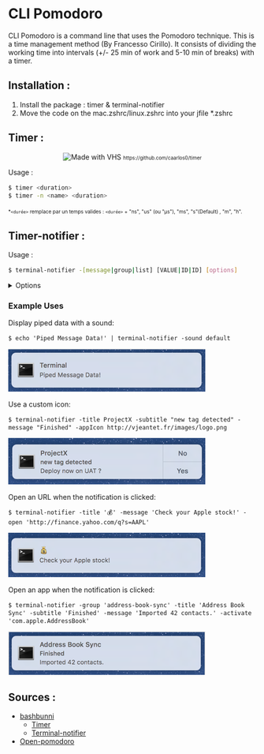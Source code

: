 # CLI Pomodoro

CLI Pomodoro is a command line that uses the Pomodoro technique. This is a time management method (By Francesso Cirillo). It consists of dividing the working time into intervals (+/- 25 min of work and 5-10 min of breaks) with a timer.

## Installation :

1. Install the package : timer & terminal-notifier
2. Move the code on the mac.zshrc/linux.zshrc into your jfile *.zshrc

## Timer :

<p align="center">
	<img src="https://vhs.charm.sh/vhs-1q9uo4hkLStOL4UHZFfQ4W.gif" alt="Made with VHS">
  <font size="1">https://github.com/caarlos0/timer</font>
</p>

Usage :

```sh
$ timer <duration>
$ timer -n <name> <duration>
```
<font size="1">*`<durée>` remplace par un temps valides :  `<durée>` + "ns", "us" (ou "µs"), "ms", "s"(Default) , "m", "h".</font>

## Timer-notifier :

Usage :

```sh
$ terminal-notifier -[message|group|list] [VALUE|ID|ID] [options]
```

<details>
<summary>Options</summary>

At a minimum, you must specify either the `-message` , the `-remove`, or the
`-list` option.

-------------------------------------------------------------------------------

`-message VALUE`  **[required]**

The message body of the notification.

If you pipe data into terminal-notifier, you can omit this option,
and the piped data will become the message body instead.

-------------------------------------------------------------------------------

`-title VALUE`

The title of the notification. This defaults to ‘Terminal’.

-------------------------------------------------------------------------------

`-subtitle VALUE`

The subtitle of the notification.

-------------------------------------------------------------------------------

`-sound NAME`

Play the `NAME` sound when the notification appears.
Sound names are listed in `/System/Library/Sounds`.

Use the special `NAME` “default” for the default notification sound.

-------------------------------------------------------------------------------

`-group ID`

Specifies the notification’s ‘group’. For any ‘group’, only _one_
notification will ever be shown, replacing previously posted notifications.

A notification can be explicitly removed with the `-remove` option (see
below).

Example group IDs:

* The sender’s name (to scope the notifications by tool).
* The sender’s process ID (to scope the notifications by a unique process).
* The current working directory (to scope notifications by project).

-------------------------------------------------------------------------------

`-remove ID`  **[required]**

Remove a previous notification from the `ID` ‘group’, if one exists.

Use the special `ID` “ALL” to remove all messages.

-------------------------------------------------------------------------------

`-list ID` **[required]**

Lists details about the specified ‘group’ `ID`.

Use the special `ID` “ALL” to list details about all currently active messages.

The output of this command is tab-separated, which makes it easy to parse.

-------------------------------------------------------------------------------

`-activate ID`

Activate the application specified by `ID` when the user clicks the
notification.

You can find the bundle identifier (`CFBundleIdentifier`) of an application in its `Info.plist` file
_inside_ the application bundle.

Examples application IDs are:

* `com.apple.Terminal` to activate Terminal.app
* `com.apple.Safari` to activate Safari.app

-------------------------------------------------------------------------------

`-sender ID`

Fakes the sender application of the notification. This uses the specified
application’s icon, and will launch it when the notification is clicked.

Using this option fakes the sender application, so that the notification system
will launch that application when the notification is clicked. Because of this
it is important to note that you cannot combine this with options like
`-execute` and `-activate` which depend on the sender of the notification to be
‘terminal-notifier’ to perform its work.

For information on the `ID`, see the `-activate` option.

-------------------------------------------------------------------------------

`-appIcon PATH`

Specify an image `PATH` to display instead of the application icon.

**WARNING: This option is subject to change, since it relies on a private method.**

-------------------------------------------------------------------------------

`-contentImage PATH`

Specify an image `PATH` to attach inside of the notification.

**WARNING: This option is subject to change since it relies on a private method.**

-------------------------------------------------------------------------------

`-open URL`

Open `URL` when the user clicks the notification. This can be a web or file URL,
or any custom URL scheme.

-------------------------------------------------------------------------------

`-execute COMMAND`

Run the shell command `COMMAND` when the user clicks the notification.

-------------------------------------------------------------------------------

`-ignoreDnD`

Ignore Do Not Disturb settings and unconditionally show the notification.

**WARNING: This option is subject to change since it relies on a private method.**

</details>

### Example Uses

Display piped data with a sound:
```
$ echo 'Piped Message Data!' | terminal-notifier -sound default
```

![Example 1](assets/Example_1.png)

Use a custom icon:
```
$ terminal-notifier -title ProjectX -subtitle "new tag detected" -message "Finished" -appIcon http://vjeantet.fr/images/logo.png
```

![Example 3](assets/Example_3.png)

Open an URL when the notification is clicked:
```
$ terminal-notifier -title '💰' -message 'Check your Apple stock!' -open 'http://finance.yahoo.com/q?s=AAPL'
```

![Example 4](assets/Example_4.png)

Open an app when the notification is clicked:
```
$ terminal-notifier -group 'address-book-sync' -title 'Address Book Sync' -subtitle 'Finished' -message 'Imported 42 contacts.' -activate 'com.apple.AddressBook'
```

![Example 5](assets/Example_5.png)


## Sources :

- [bashbunni](https://www.youtube.com/watch?v=GfQjJBtO-8Y)
	- [Timer](https://github.com/caarlos0/timer)
	- [Terminal-notifier](https://github.com/julienXX/terminal-notifier)
- [Open-pomodoro](https://github.com/open-pomodoro/openpomodoro-cli)
